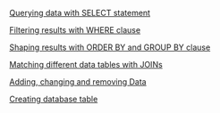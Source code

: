 [Querying data with SELECT statement]()

[Filtering results with WHERE clause]()

[Shaping results with ORDER BY and GROUP BY clause]()

[Matching different data tables with JOINs]()

[Adding, changing and removing Data]()

[Creating database table]()
